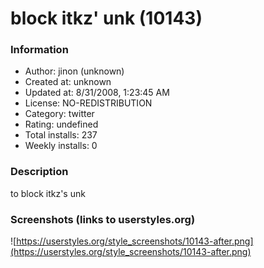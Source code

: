 # block itkz' unk (10143)

### Information
- Author: jinon (unknown)
- Created at: unknown
- Updated at: 8/31/2008, 1:23:45 AM
- License: NO-REDISTRIBUTION
- Category: twitter
- Rating: undefined
- Total installs: 237
- Weekly installs: 0


### Description
to block itkz's unk


### Screenshots (links to userstyles.org)
![https://userstyles.org/style_screenshots/10143-after.png](https://userstyles.org/style_screenshots/10143-after.png)


